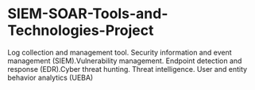 # SIEM-SOAR-Tools-and-Technologies-Project
Log collection and management tool. Security information and event management (SIEM).Vulnerability management. Endpoint detection and response (EDR).Cyber threat hunting. Threat intelligence. User and entity behavior analytics (UEBA)
